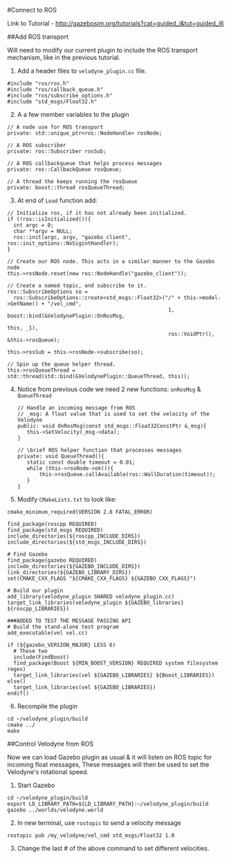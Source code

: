 #Connect to ROS

Link to Tutorial - http://gazebosim.org/tutorials?cat=guided_i&tut=guided_i6

##Add ROS transport

Will need to modify our current plugin to include the ROS transport mechanism, like in the previous tutorial.

1. Add a header files to `velodyne_plugin.cc` file.

  ```
  #include "ros/ros.h"
  #include "ros/callback_queue.h"
  #include "ros/subscribe_options.h"
  #include "std_msgs/Float32.h"
  ```
2. A a few member variables to the plugin

  ```
  // A node use for ROS transport
  private: std::unique_ptr<ros::NodeHandle> rosNode;
  
  // A ROS subscriber
  private: ros::Subscriber rosSub;
  
  // A ROS callbackqueue that helps process messages
  private: ros::CallbackQueue rosQueue;
  
  // A thread the keeps running the rosQueue
  private: boost::thread rosQueueThread;
  ```
3. At end of `Load` function add:

  ```
  // Initialize ros, if it has not already been initialized.
  if (!ros::isInitialized()){
    int argc = 0;
    char **argv = NULL;
    ros::init(argc, argv, "gazebo_client", ros::init_options::NoSigintHandler);
  }

  // Create our ROS node. This acts in a similar manner to the Gazebo node
  this->rosNode.reset(new ros::NodeHandle("gazebo_client"));

  // Create a named topic, and subscribe to it.
  ros::SubscribeOptions so = 
    ros::SubscribeOptions::create<std_msgs::Float32>("/" + this->model->GetName() + "/vel_cmd",
                                                      1, boost::bind(&VelodynePlugin::OnRosMsg, 
                                                                      this, _1), 
                                                      ros::VoidPtr(), &this->rosQueue);
  
  this->rosSub = this->rosNode->subscribe(so);

  // Spin up the queue helper thread.
  this->rosQueueThread = std::thread(std::bind(&VelodynePlugin::QueueThread, this));
  ```
4. Notice from previous code we need 2 new functions: `onRosMsg` & `QueueThread`

   ```
   // Handle an incoming message from ROS
   // _msg: A float value that is used to set the velocity of the Velodyne
   public: void OnRosMsg(const std_msgs::Float32ConstPtr &_msg){
      this->SetVelocity(_msg->data);
   }

   // \brief ROS helper function that processes messages
   private: void QueueThread(){
      static const double timeout = 0.01;
      while (this->rosNode->ok()){
          this->rosQueue.callAvailable(ros::WallDuration(timeout));
      }
   }
   ```
5. Modify `CMakeLists.txt` to look like:
  
  ```
  cmake_minimum_required(VERSION 2.8 FATAL_ERROR)

  find_package(roscpp REQUIRED)
  find_package(std_msgs REQUIRED)
  include_directories(${roscpp_INCLUDE_DIRS})
  include_directories(${std_msgs_INCLUDE_DIRS})

  # Find Gazebo
  find_package(gazebo REQUIRED) 
  include_directories(${GAZEBO_INCLUDE_DIRS})
  link_directories(${GAZEBO_LIBRARY_DIRS})
  set(CMAKE_CXX_FLAGS "${CMAKE_CXX_FLAGS} ${GAZEBO_CXX_FLAGS}")

  # Build our plugin
  add_library(velodyne_plugin SHARED velodyne_plugin.cc)
  target_link_libraries(velodyne_plugin ${GAZEBO_libraries} ${roscpp_LIBRARIES})

  ###ADDED TO TEST THE MESSAGE PASSING API
  # Build the stand-alone test program
  add_executable(vel vel.cc)

  if (${gazebo_VERSION_MAJOR} LESS 6)
    # These two
    include(FindBoost)
    find_package(Boost ${MIN_BOOST_VERSION} REQUIRED system filesystem regex)
    target_link_libraries(vel ${GAZEBO_LIBRARIES} ${Boost_LIBRARIES})
  else()
    target_link_libraries(vel ${GAZEBO_LIBRARIES})
  endif()
  ```
6. Recompile the plugin
  
  ```
  cd ~/velodyne_plugin/build
  cmake ../
  make
  ```

##Control Velodyne from ROS

Now we can load Gazebo plugin as usual & it will listen on ROS topic for incoming float messages,
These messages  will then be used to set the Velodyne's rotational speed.

1. Start Gazebo

  ```
  cd ~/velodyne_plugin/build
  export LD_LIBRARY_PATH=${LD_LIBRARY_PATH}:~/velodyne_plugin/build
  gazebo ../worlds/velodyne.world
  ```
2. In new terminal, use `rostopic` to send a velocity message

  ```
  rostopic pub /my_velodyne/vel_cmd std_msgs/Float32 1.0
  ```
3. Change the last # of the above command to set different velocities.



